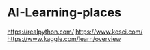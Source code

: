 # AI-Learning-places
https://realpython.com/
https://www.kesci.com/
https://www.kaggle.com/learn/overview
